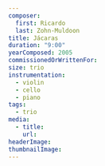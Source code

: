 ```yaml
---
composer:
  first: Ricardo
  last: Zohn-Muldoon
title: Jácaras
duration: "9:00"
yearComposed: 2005
commissionedOrWrittenFor:
size: trio
instrumentation:
  - violin
  - cello
  - piano
tags:
  - trio
media:
  - title:
    url:
headerImage: 
thumbnailImage: 
---
```


